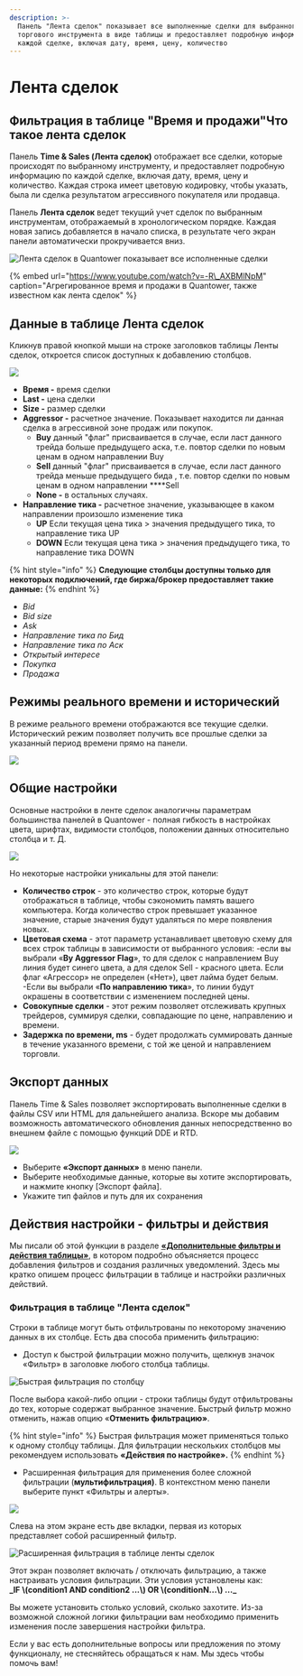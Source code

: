 ```yaml
---
description: >-
  Панель "Лента сделок" показывает все выполненные сделки для выбранного
  торгового инструмента в виде таблицы и предоставляет подробную информацию по
  каждой сделке, включая дату, время, цену, количество
---
```


# Лента сделок

## Фильтрация в таблице "Время и продажи"Что такое лента сделок

Панель **Time & Sales \(Лента сделок\)**  отображает все сделки, которые происходят по выбранному инструменту, и предоставляет подробную информацию по каждой сделке, включая дату, время, цену и количество. Каждая строка имеет цветовую кодировку, чтобы указать, была ли сделка результатом агрессивного покупателя или продавца.

Панель **Лента сделок** ведет текущий учет сделок по выбранным инструментам, отображаемый в хронологическом порядке. Каждая новая запись добавляется в начало списка, в результате чего экран панели автоматически прокручивается вниз.

![&#x41B;&#x435;&#x43D;&#x442;&#x430; &#x441;&#x434;&#x435;&#x43B;&#x43E;&#x43A; &#x432; Quantower &#x43F;&#x43E;&#x43A;&#x430;&#x437;&#x44B;&#x432;&#x430;&#x435;&#x442; &#x432;&#x441;&#x435; &#x438;&#x441;&#x43F;&#x43E;&#x43B;&#x43D;&#x435;&#x43D;&#x43D;&#x44B;&#x435; &#x441;&#x434;&#x435;&#x43B;&#x43A;&#x438;](../.gitbook/assets/time-and-sales.gif)

{% embed url="https://www.youtube.com/watch?v=-R\_AXBMlNpM" caption="Агрегированное время и продажи в Quantower, также известном как лента сделок" %}

## Данные в таблице **Лента сделок**

Кликнув правой кнопкой мыши на строке заголовков таблицы Ленты сделок, откроется список доступных к добавлению столбцов.

![](../.gitbook/assets/lenta-sdelok-stolbcy.png)

* **Время -** время сделки 
* **Last -** цена сделки
* **Size -** размер сделки
* **Aggressor -** расчетное значение. Показывает находится ли данная сделка в агрессивной зоне продаж или покупок. 
  * **Buy** данный "флаг" присваивается в случае, если ласт данного трейда больше предыдущего аска, т.е. повтор сделки по новым ценам в одном направлении Buy
  * **Sell** данный "флаг" присваивается в случае, если ласт данного трейда меньше предыдущего бида , т.е. повтор сделки по новым ценам в  одном направлении ****Sell
  * **None -** в остальных случаях.
* **Направление тика -**  расчетное значение, указывающее в каком направлении произошло изменение тика  
  * **UP**  Если текущая цена тика &gt;  значения предыдущего тика, то направление тика UP
  * **DOWN** Если текущая цена тика &gt;  значения предыдущего тика, то направление тика DOWN

{% hint style="info" %}
**Следующие столбцы доступны только для некоторых подключений, где биржа/брокер предоставляет такие данные:**
{% endhint %}

* _Bid_
* _Bid size_
* _Ask_
* _Направление тика по Бид_
* _Направление тика по Аск_
* _Открытый интересе_
* _Покупка_
* _Продажа_

## Режимы реального времени и исторический

В режиме реального времени отображаются все текущие сделки. Исторический режим позволяет получить все прошлые сделки за указанный период времени прямо на панели.

![](../.gitbook/assets/lenta-sdelok.png)

## Общие настройки

Основные настройки в ленте сделок аналогичны параметрам большинства панелей в Quantower - полная гибкость в настройках цвета, шрифтах, видимости столбцов, положении данных относительно столбца и т. Д.

![](../.gitbook/assets/nastroika-lenta-sdelok.jpg)

Но некоторые настройки уникальны для этой панели:

* **Количество строк** - это количество строк, которые будут отображаться в таблице, чтобы сэкономить память вашего компьютера. Когда количество строк превышает указанное значение, старые значения будут удаляться по мере появления новых.
* **Цветовая схема** - этот параметр устанавливает цветовую схему для всех строк таблицы в зависимости от выбранного условия: -если вы выбрали «**By Aggressor Flag**», то для сделок с направлением Buy линия будет синего цвета, а для сделок Sell - красного цвета. Если флаг «Агрессор» не определен \(«Нет»\), цвет лайма будет белым. -Если вы выбрали «**По направлению тика**», то линии будут окрашены в соответствии с изменением последней цены.
* **Совокупные сделки** - этот режим позволяет отслеживать крупных трейдеров, суммируя сделки, совпадающие по цене, направлению и времени.
* **Задержка по времени, ms** - будет продолжать суммировать данные в течение указанного времени, с той же ценой и направлением торговли.

## Экспорт данных

Панель Time & Sales позволяет экспортировать выполненные сделки в файлы CSV или HTML для дальнейшего анализа. Вскоре мы добавим возможность автоматического обновления данных непосредственно во внешнем файле с помощью функций DDE и RTD.

![](../.gitbook/assets/eksport-dannykh-lenta-vremeni.jpg)

* Выберите **«Экспорт данных»** в меню панели.
* Выберите необходимые данные, которые вы хотите экспортировать, и нажмите кнопку \[Экспорт файла\].
* Укажите тип файлов и путь для их сохранения

## Действия настройки - фильтры и действия

Мы писали об этой функции в разделе [**«Дополнительные фильтры и действия таблицы»**](https://help.quantower.com/getting-started/table-management#advanced-table-filter), в котором подробно объясняется процесс добавления фильтров и создания различных уведомлений. Здесь мы кратко опишем процесс фильтрации в таблице и настройки различных действий.

### Фильтрация в таблице "Лента сделок"

Строки в таблице могут быть отфильтрованы по некоторому значению данных в их столбце. Есть два способа применить фильтрацию:

* Доступ к быстрой фильтрации можно получить, щелкнув значок «Фильтр» в заголовке любого столбца таблицы.

![&#x411;&#x44B;&#x441;&#x442;&#x440;&#x430;&#x44F; &#x444;&#x438;&#x43B;&#x44C;&#x442;&#x440;&#x430;&#x446;&#x438;&#x44F; &#x43F;&#x43E; &#x441;&#x442;&#x43E;&#x43B;&#x431;&#x446;&#x443;](../.gitbook/assets/quick-filtering.png)

После выбора какой-либо опции - строки таблицы будут отфильтрованы до тех, которые содержат выбранное значение. Быстрый фильтр можно отменить, нажав опцию «**Отменить фильтрацию»**.

{% hint style="info" %}
Быстрая фильтрация может применяться только к одному столбцу таблицы. Для фильтрации нескольких столбцов мы рекомендуем использовать **«Действия по настройке».**
{% endhint %}

* Расширенная фильтрация для применения более сложной фильтрации \(**мультифильтрация\)**. В контекстном меню панели выберите пункт «Фильтры и алерты».

![](../.gitbook/assets/lenta-sdelok-filtry-i-alerty.png)

Слева на этом экране есть две вкладки, первая из которых представляет собой расширенный фильтр.

![&#x420;&#x430;&#x441;&#x448;&#x438;&#x440;&#x435;&#x43D;&#x43D;&#x430;&#x44F; &#x444;&#x438;&#x43B;&#x44C;&#x442;&#x440;&#x430;&#x446;&#x438;&#x44F; &#x432; &#x442;&#x430;&#x431;&#x43B;&#x438;&#x446;&#x435; &#x43B;&#x435;&#x43D;&#x442;&#x44B; &#x441;&#x434;&#x435;&#x43B;&#x43E;&#x43A;](../.gitbook/assets/advanced-filtering.png)

Этот экран позволяет включать / отключать фильтрацию, а также настраивать условия фильтрации. Эти условия установлены как:  
                      **\_IF \\(condition1 AND condition2 ...\\) OR \\(conditionN...\\) …\_**

Вы можете установить столько условий, сколько захотите. Из-за возможной сложной логики фильтрации вам необходимо применить изменения после завершения настройки фильтра.

Если у вас есть дополнительные вопросы или предложения по этому функционалу, не стесняйтесь обращаться к нам. Мы здесь чтобы помочь вам!

